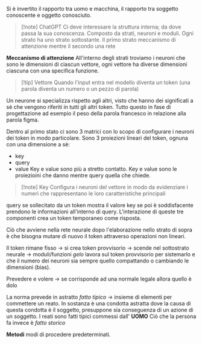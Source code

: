 Si è invertito il rapporto tra uomo e macchina, il rapporto tra soggetto conoscente e oggetto conosciuto.

>[!note] ChatGPT
>Ci deve interessare la struttura interna; da dove passa la sua conoscenza.
>Composto da strati, neuroni e moduli. 
>Ogni strato ha uno strato sottostante. Il primo strato meccanismo di attenzione mentre il secondo una rete 

**Meccanismo di attenzione**
All'interno degli strati troviamo i neuroni che sono le dimensioni di ciascun vettore, ogni vettore ha diverse dimensioni ciascuna con una specifica funzione.

>[!tip] Vettore
>Quando l'input entra nel modello diventa un token (una parola diventa un numero o un pezzo di parola)

Un neurone si specializza rispetto agli altri, visto che hanno dei significati a sè che vengono riferiti in tutti gli altri token. Tutto questo in fase di progettazione
ad esempio il peso della parola francesco in relazione alla parola figma.

Dentro al primo stato ci sono 3 matrici con lo scopo di configurare i neuroni dei token in modo particolare. Sono 3 proiezioni lineari del token, ognuna con una dimensione a sè:
- key 
- query
- value
Key e value sono più a stretto contatto. Key e value sono le proiezioini che danno mentre query quella che chiede.
>[!note] Key
>Configura i neuroni del vettore in modo da evidenziare i numeri che rappresentano le loro caratteristiche principali

query se sollecitato da un token mostra il valore key se poi è soddisfacente prendono le informazioni all'interno di query. L'interazione di queste tre componenti crea un token temporaneo come risposta.

Ciò che avviene nella rete neurale dopo l'elaborazione nello strato di sopra è che bisogna mutare di nuovo il token attraverso operazioni non lineari.

Il token rimane fisso -> si crea token provvisorio -> scende nel sottostrato neurale -> moduli/funzioni *gelo* lavora sul token provvisorio per sistemarlo e che il numero dei neuroni sia sempre quello compattando o cambiando le dimensioni (bias).


Prevedere e volere -> se corrisponde ad una normale legale allora quello è dolo 

La norma prevede in astratto *fatto tipico* -> insieme di elementi per commettere un reato. In sostanza è una condotta astratta dove la causa di questa condotta è il soggetto, presuppone sia conseguenza di un azione di un soggetto. I reati sono fatti tipici commessi dall' **UOMO**
Ciò che la persona fa invece è *fatto storico*

**Metodi** modi di procedere predeterminati.
